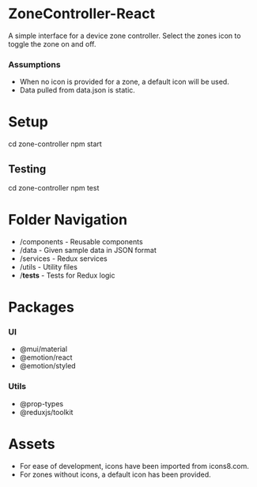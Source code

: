 # ZoneController-React
A simple interface for a device zone controller.
Select the zones icon to toggle the zone on and off.

### Assumptions

- When no icon is provided for a zone, a default icon will be used.
- Data pulled from data.json is static.

# Setup

cd zone-controller
npm start


## Testing

cd zone-controller
npm test

# Folder Navigation

- /components - Reusable components
- /data - Given sample data in JSON format
- /services - Redux services
- /utils - Utility files
- /__tests__ - Tests for Redux logic

# Packages

### UI

- @mui/material
- @emotion/react
- @emotion/styled

### Utils
- @prop-types
- @reduxjs/toolkit

# Assets

- For ease of development, icons have been imported from icons8.com.
- For zones without icons, a default icon has been provided.